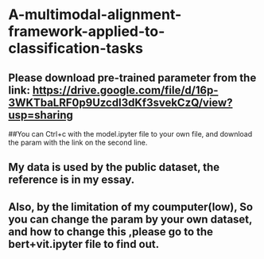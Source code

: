 # A-multimodal-alignment-framework-applied-to-classification-tasks
## Please download pre-trained parameter from the link: https://drive.google.com/file/d/16p-3WKTbaLRF0p9Uzcdl3dKf3svekCzQ/view?usp=sharing
##You can Ctrl+c with the model.ipyter file to your own file, and download the param with the link on the second line.
## My data is used by the public dataset, the reference is in my essay.
## Also, by the limitation of my coumputer(low), So you can change the param by your own dataset, and how to change this ,please go to the bert+vit.ipyter file to find out.
